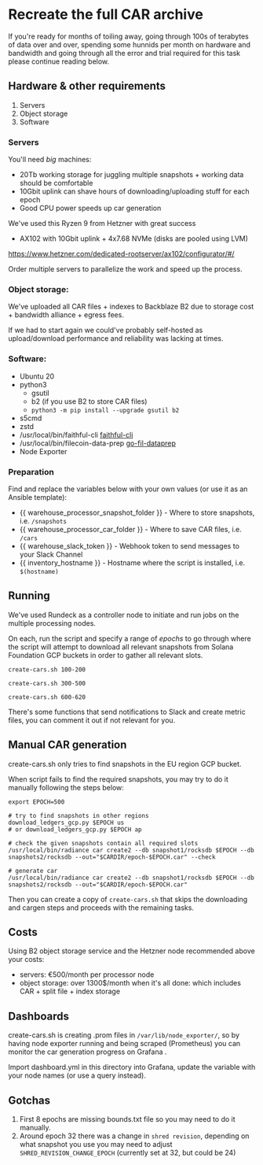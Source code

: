 # Recreate the full CAR archive

If you're ready for months of toiling away, going through 100s of terabytes of data over and over, spending some hunnids per month on hardware and bandwidth and going through all the error and trial required for this task please continue reading below.


## Hardware & other requirements

1. Servers
2. Object storage
3. Software

### Servers

You'll need _big_ machines:
- 20Tb working storage for juggling multiple snapshots + working data should be comfortable
- 10Gbit uplink can shave hours of downloading/uploading stuff for each epoch
- Good CPU power speeds up car generation

We've used this Ryzen 9 from Hetzner with great success

- AX102 with 10Gbit uplink + 4x7.68 NVMe (disks are pooled using LVM)

https://www.hetzner.com/dedicated-rootserver/ax102/configurator/#/

Order multiple servers to parallelize the work and speed up the process.

### Object storage:

We've uploaded all CAR files + indexes to Backblaze B2 due to storage cost + bandwidth alliance + egress fees.

If we had to start again we could've probably self-hosted as upload/download performance and reliability was lacking at times.

### Software:

- Ubuntu 20
- python3
  - gsutil
  - b2 (if you use B2 to store CAR files)
  - `python3 -m pip install --upgrade gsutil b2`
- s5cmd
- zstd
- /usr/local/bin/faithful-cli [faithful-cli](https://github.com/rpcpool/yellowstone-faithful)
- /usr/local/bin/filecoin-data-prep [go-fil-dataprep](https://github.com/rpcpool/go-fil-dataprep)
- Node Exporter


### Preparation

Find and replace the variables below with your own values (or use it as an Ansible template):

- {{ warehouse_processor_snapshot_folder }} - Where to store snapshots, i.e. `/snapshots`
- {{ warehouse_processor_car_folder }} - Where to save CAR files, i.e. `/cars`
- {{ warehouse_slack_token }} - Webhook token to send messages to your Slack Channel
- {{ inventory_hostname }} - Hostname where the script is installed, i.e. `$(hostname)`

## Running

We've used Rundeck as a controller node to initiate and run jobs on the multiple processing nodes.

On each, run the script and specify a range of _epochs_ to go through where the script will attempt to download all relevant snapshots from Solana Foundation GCP buckets in order to gather all relevant slots.


`create-cars.sh 100-200`

`create-cars.sh 300-500`

`create-cars.sh 600-620`

There's some functions that send notifications to Slack and create metric files, you can comment it out if not relevant for you.
## Manual CAR generation

create-cars.sh only tries to find snapshots in the EU region GCP bucket.

When script fails to find the required snapshots, you may try to do it manually following the steps below:

```
export EPOCH=500

# try to find snapshots in other regions
download_ledgers_gcp.py $EPOCH us
# or download_ledgers_gcp.py $EPOCH ap

# check the given snapshots contain all required slots
/usr/local/bin/radiance car create2 --db snapshot1/rocksdb $EPOCH --db snapshots2/rocksdb --out="$CARDIR/epoch-$EPOCH.car" --check

# generate car
/usr/local/bin/radiance car create2 --db snapshot1/rocksdb $EPOCH --db snapshots2/rocksdb --out="$CARDIR/epoch-$EPOCH.car"

```

Then you can create a copy of `create-cars.sh` that skips the downloading and cargen steps and proceeds with the remaining tasks.

## Costs

Using B2 object storage service and the Hetzner node recommended above your costs:

- servers: €500/month per processor node
- object storage: over 1300$/month when it's all done: which includes CAR + split file + index storage

## Dashboards

create-cars.sh is creating .prom files in `/var/lib/node_exporter/`, so by having node exporter running and being scraped (Prometheus) you can monitor the car generation progress on Grafana .

Import dashboard.yml in this directory into Grafana, update the variable with your node names (or use a query instead).

## Gotchas

1. First 8 epochs are missing bounds.txt file so you may need to do it manually.
2. Around epoch 32 there was a change in `shred revision`, depending on what snapshot you use you may need to adjust `SHRED_REVISION_CHANGE_EPOCH` (currently set at 32, but could be 24)
